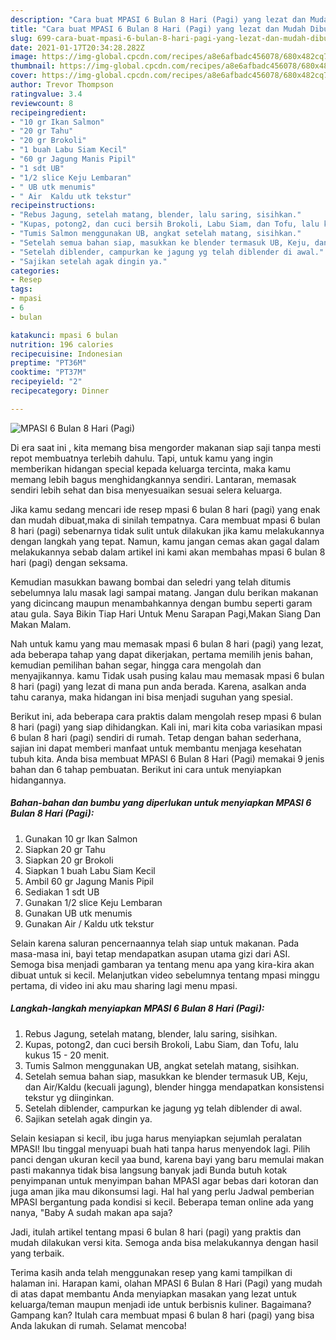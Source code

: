 ```yaml
---
description: "Cara buat MPASI 6 Bulan 8 Hari (Pagi) yang lezat dan Mudah Dibuat"
title: "Cara buat MPASI 6 Bulan 8 Hari (Pagi) yang lezat dan Mudah Dibuat"
slug: 699-cara-buat-mpasi-6-bulan-8-hari-pagi-yang-lezat-dan-mudah-dibuat
date: 2021-01-17T20:34:28.282Z
image: https://img-global.cpcdn.com/recipes/a8e6afbadc456078/680x482cq70/mpasi-6-bulan-8-hari-pagi-foto-resep-utama.jpg
thumbnail: https://img-global.cpcdn.com/recipes/a8e6afbadc456078/680x482cq70/mpasi-6-bulan-8-hari-pagi-foto-resep-utama.jpg
cover: https://img-global.cpcdn.com/recipes/a8e6afbadc456078/680x482cq70/mpasi-6-bulan-8-hari-pagi-foto-resep-utama.jpg
author: Trevor Thompson
ratingvalue: 3.4
reviewcount: 8
recipeingredient:
- "10 gr Ikan Salmon"
- "20 gr Tahu"
- "20 gr Brokoli"
- "1 buah Labu Siam Kecil"
- "60 gr Jagung Manis Pipil"
- "1 sdt UB"
- "1/2 slice Keju Lembaran"
- " UB utk menumis"
- " Air  Kaldu utk tekstur"
recipeinstructions:
- "Rebus Jagung, setelah matang, blender, lalu saring, sisihkan."
- "Kupas, potong2, dan cuci bersih Brokoli, Labu Siam, dan Tofu, lalu kukus 15 - 20 menit."
- "Tumis Salmon menggunakan UB, angkat setelah matang, sisihkan."
- "Setelah semua bahan siap, masukkan ke blender termasuk UB, Keju, dan Air/Kaldu (kecuali jagung), blender hingga mendapatkan konsistensi tekstur yg diinginkan."
- "Setelah diblender, campurkan ke jagung yg telah diblender di awal."
- "Sajikan setelah agak dingin ya."
categories:
- Resep
tags:
- mpasi
- 6
- bulan

katakunci: mpasi 6 bulan 
nutrition: 196 calories
recipecuisine: Indonesian
preptime: "PT36M"
cooktime: "PT37M"
recipeyield: "2"
recipecategory: Dinner

---
```



![MPASI 6 Bulan 8 Hari (Pagi)](https://img-global.cpcdn.com/recipes/a8e6afbadc456078/680x482cq70/mpasi-6-bulan-8-hari-pagi-foto-resep-utama.jpg)

Di era  saat ini , kita memang bisa mengorder makanan siap saji tanpa mesti repot membuatnya terlebih dahulu. Tapi, untuk kamu yang ingin memberikan hidangan special kepada keluarga tercinta, maka kamu memang lebih bagus menghidangkannya sendiri. Lantaran, memasak sendiri lebih sehat dan bisa menyesuaikan sesuai selera keluarga.

Jika kamu sedang mencari ide resep mpasi 6 bulan 8 hari (pagi) yang enak dan mudah dibuat,maka di sinilah tempatnya. Cara membuat mpasi 6 bulan 8 hari (pagi)  sebenarnya tidak sulit untuk dilakukan jika kamu melakukannya dengan langkah yang tepat. Namun, kamu jangan cemas akan gagal dalam melakukannya 
sebab dalam artikel ini kami akan membahas mpasi 6 bulan 8 hari (pagi) dengan seksama.  

Kemudian masukkan bawang bombai dan seledri yang telah ditumis sebelumnya lalu masak lagi sampai matang. Jangan dulu berikan makanan yang dicincang maupun menambahkannya dengan bumbu seperti garam atau gula. Saya Bikin Tiap Hari Untuk Menu Sarapan Pagi,Makan Siang Dan Makan Malam.

Nah untuk kamu yang mau memasak mpasi 6 bulan 8 hari (pagi) yang lezat, ada beberapa tahap yang dapat dikerjakan, pertama memilih jenis bahan, kemudian pemilihan bahan segar, hingga cara mengolah dan menyajikannya. kamu Tidak usah pusing kalau mau memasak mpasi 6 bulan 8 hari (pagi) yang lezat di mana pun anda berada. Karena, asalkan anda  tahu caranya, maka hidangan ini bisa menjadi suguhan yang spesial.

Berikut ini, ada beberapa cara praktis  dalam mengolah resep mpasi 6 bulan 8 hari (pagi) yang siap dihidangkan. Kali ini, mari kita coba variasikan mpasi 6 bulan 8 hari (pagi) sendiri di rumah. Tetap dengan bahan sederhana, sajian ini dapat memberi manfaat untuk membantu menjaga kesehatan tubuh kita. Anda bisa membuat MPASI 6 Bulan 8 Hari (Pagi) memakai 9 jenis bahan dan 6 tahap pembuatan. Berikut ini cara untuk menyiapkan hidangannya.

<!--inarticleads1-->

##### Bahan-bahan dan bumbu yang diperlukan untuk menyiapkan MPASI 6 Bulan 8 Hari (Pagi):

1. Gunakan 10 gr Ikan Salmon
1. Siapkan 20 gr Tahu
1. Siapkan 20 gr Brokoli
1. Siapkan 1 buah Labu Siam Kecil
1. Ambil 60 gr Jagung Manis Pipil
1. Sediakan 1 sdt UB
1. Gunakan 1/2 slice Keju Lembaran
1. Gunakan  UB utk menumis
1. Gunakan  Air / Kaldu utk tekstur


Selain karena saluran pencernaannya telah siap untuk makanan. Pada masa-masa ini, bayi tetap mendapatkan asupan utama gizi dari ASI. Semoga bisa menjadi gambaran ya tentang menu apa yang kira-kira akan dibuat untuk si kecil. Melanjutkan video sebelumnya tentang mpasi minggu pertama, di video ini aku mau sharing lagi menu mpasi. 

<!--inarticleads2-->

##### Langkah-langkah menyiapkan MPASI 6 Bulan 8 Hari (Pagi):

1. Rebus Jagung, setelah matang, blender, lalu saring, sisihkan.
1. Kupas, potong2, dan cuci bersih Brokoli, Labu Siam, dan Tofu, lalu kukus 15 - 20 menit.
1. Tumis Salmon menggunakan UB, angkat setelah matang, sisihkan.
1. Setelah semua bahan siap, masukkan ke blender termasuk UB, Keju, dan Air/Kaldu (kecuali jagung), blender hingga mendapatkan konsistensi tekstur yg diinginkan.
1. Setelah diblender, campurkan ke jagung yg telah diblender di awal.
1. Sajikan setelah agak dingin ya.


Selain kesiapan si kecil, ibu juga harus menyiapkan sejumlah peralatan MPASI! Ibu tinggal menyuapi buah hati tanpa harus menyendok lagi. Pilih panci dengan ukuran kecil yaa bund, karena bayi yang baru memulai makan pasti makannya tidak bisa langsung banyak jadi Bunda butuh kotak penyimpanan untuk menyimpan bahan MPASI agar bebas dari kotoran dan juga aman jika mau dikonsumsi lagi. Hal hal yang perlu Jadwal pemberian MPASI bergantung pada kondisi si kecil. Beberapa teman online ada yang nanya, &#34;Baby A sudah makan apa saja? 

Jadi, itulah artikel tentang  mpasi 6 bulan 8 hari (pagi)  yang praktis dan mudah dilakukan versi kita. Semoga anda bisa melakukannya dengan hasil yang terbaik. 

Terima kasih anda telah menggunakan resep yang kami tampilkan di halaman ini. Harapan kami, olahan  MPASI 6 Bulan 8 Hari (Pagi) yang mudah di atas dapat membantu Anda menyiapkan masakan yang lezat untuk keluarga/teman maupun menjadi ide untuk berbisnis kuliner. Bagaimana? Gampang kan? Itulah cara membuat mpasi 6 bulan 8 hari (pagi) yang bisa Anda lakukan di rumah. Selamat mencoba!

